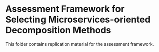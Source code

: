 # Assessment Framework for Selecting Microservices-oriented Decomposition Methods
This folder contains replication material for the assessment framework.
